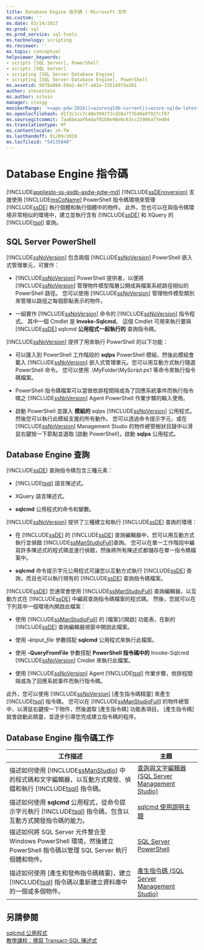 ```yaml
---
title: Database Engine 指令碼 | Microsoft 文件
ms.custom: ''
ms.date: 03/14/2017
ms.prod: sql
ms.prod_service: sql-tools
ms.technology: scripting
ms.reviewer: ''
ms.topic: conceptual
helpviewer_keywords:
- scripts [SQL Server], PowerShell
- scripts [SQL Server]
- scripting [SQL Server Database Engine]
- scripting [SQL Server Database Engine], PowerShell
ms.assetid: 9978a884-59a2-4e7f-a82a-335149f3a261
author: stevestein
ms.author: sstein
manager: craigg
monikerRange: '>=aps-pdw-2016||=azuresqldb-current||=azure-sqldw-latest||>=sql-server-2016||=sqlallproducts-allversions||>=sql-server-linux-2017||=azuresqldb-mi-current'
ms.openlocfilehash: d1f2c1cc7c40e3992f2cd28a777b48e0f927cf87
ms.sourcegitcommit: 7aa6beaaf64daf01b0e98e6c63cc22906a77ed04
ms.translationtype: HT
ms.contentlocale: zh-TW
ms.lasthandoff: 01/09/2019
ms.locfileid: "54135848"
---
```

# <a name="database-engine-scripting"></a>Database Engine 指令碼
[!INCLUDE[appliesto-ss-asdb-asdw-pdw-md](../../includes/appliesto-ss-asdb-asdw-pdw-md.md)]
  [!INCLUDE[ssDEnoversion](../../includes/ssdenoversion-md.md)] 支援使用 [!INCLUDE[msCoName](../../includes/msconame-md.md)] PowerShell 指令碼環境來管理 [!INCLUDE[ssDE](../../includes/ssde-md.md)] 執行個體和執行個體中的物件。 此外，您也可以在與指令碼環境非常相似的環境中，建立並執行含有 [!INCLUDE[ssDE](../../includes/ssde-md.md)] 和 XQuery 的 [!INCLUDE[tsql](../../includes/tsql-md.md)] 查詢。  
  
## <a name="sql-server-powershell"></a>SQL Server PowerShell  
 [!INCLUDE[ssNoVersion](../../includes/ssnoversion-md.md)] 包含兩個 [!INCLUDE[ssNoVersion](../../includes/ssnoversion-md.md)] PowerShell 嵌入式管理單元，可實作：  
  
-   [!INCLUDE[ssNoVersion](../../includes/ssnoversion-md.md)] PowerShell 提供者，以便將 [!INCLUDE[ssNoVersion](../../includes/ssnoversion-md.md)] 管理物件模型階層公開成與檔案系統路徑相似的 PowerShell 路徑。 您可以使用 [!INCLUDE[ssNoVersion](../../includes/ssnoversion-md.md)] 管理物件模型類別來管理以路徑之每個節點表示的物件。  
  
-   一組實作 [!INCLUDE[ssNoVersion](../../includes/ssnoversion-md.md)] 命令的 [!INCLUDE[ssNoVersion](../../includes/ssnoversion-md.md)] 指令程式。 其中一個 Cmdlet 是 **Invoke-Sqlcmd**。 這個 Cmdlet 可用來執行要與 [!INCLUDE[ssDE](../../includes/ssde-md.md)] sqlcmd **公用程式一起執行的** 查詢指令碼。  
  
 [!INCLUDE[ssNoVersion](../../includes/ssnoversion-md.md)] 提供了用來執行 PowerShell 的以下功能：  
  
-   可以匯入到 PowerShell 工作階段的 **sqlps** PowerShell 模組，然後此模組會載入 [!INCLUDE[ssNoVersion](../../includes/ssnoversion-md.md)] 嵌入式管理單元。您可以用互動方式執行隨選 PowerShell 命令。 您可以使用 .\MyFolder\MyScript.ps1 等命令來執行指令碼檔案。  
  
-   PowerShell 指令碼檔案可以當做依排程間隔或為了回應系統事件而執行指令碼之 [!INCLUDE[ssNoVersion](../../includes/ssnoversion-md.md)] Agent PowerShell 作業步驟的輸入使用。  
  
-   啟動 PowerShell 並匯入 **模組的** sqlps [!INCLUDE[ssNoVersion](../../includes/ssnoversion-md.md)] 公用程式。 然後您可以執行此模組支援的所有動作。 您可以透過命令提示字元，或在 [!INCLUDE[ssNoVersion](../../includes/ssnoversion-md.md)] Management Studio 的物件總管樹狀目錄中以滑鼠右鍵按一下節點並選取 [啟動 PowerShell]，啟動 **sqlps** 公用程式。  
  
## <a name="database-engine-queries"></a>Database Engine 查詢  
 [!INCLUDE[ssDE](../../includes/ssde-md.md)] 查詢指令碼包含三種元素：  
  
-   [!INCLUDE[tsql](../../includes/tsql-md.md)] 語言陳述式。  
  
-   XQuery 語言陳述式。  
  
-   **sqlcmd** 公用程式的命令和變數。  
  
 [!INCLUDE[ssNoVersion](../../includes/ssnoversion-md.md)] 提供了三種建立和執行 [!INCLUDE[ssDE](../../includes/ssde-md.md)] 查詢的環境：  
  
-   在 [!INCLUDE[ssDE](../../includes/ssde-md.md)] 的 [!INCLUDE[ssDE](../../includes/ssde-md.md)] 查詢編輯器中，您可以用互動方式執行並偵錯 [!INCLUDE[ssManStudioFull](../../includes/ssmanstudiofull-md.md)]查詢。 您可以在單一工作階段中編寫許多陳述式的程式碼並進行偵錯，然後將所有陳述式都儲存在單一指令碼檔案中。  
  
-   **sqlcmd** 命令提示字元公用程式可讓您以互動方式執行 [!INCLUDE[ssDE](../../includes/ssde-md.md)] 查詢，而且也可以執行現有的 [!INCLUDE[ssDE](../../includes/ssde-md.md)] 查詢指令碼檔案。  
  
 [!INCLUDE[ssDE](../../includes/ssde-md.md)] 您通常會使用 [!INCLUDE[ssManStudioFull](../../includes/ssmanstudiofull-md.md)] 查詢編輯器，以互動方式在 [!INCLUDE[ssDE](../../includes/ssde-md.md)] 中編寫查詢指令碼檔案的程式碼。 然後，您就可以在下列其中一個環境內開啟此檔案：  
  
-   使用 [!INCLUDE[ssManStudioFull](../../includes/ssmanstudiofull-md.md)] 的 [檔案]/[開啟] 功能表，在新的 [!INCLUDE[ssDE](../../includes/ssde-md.md)] 查詢編輯器視窗中開啟此檔案。  
  
-   使用 **-i**_input_file_ 參數搭配 **sqlcmd** 公用程式來執行此檔案。  
  
-   使用 **-QueryFromFile** 參數搭配 **PowerShell 指令碼中的** Invoke-Sqlcmd [!INCLUDE[ssNoVersion](../../includes/ssnoversion-md.md)] Cmdlet 來執行此檔案。  
  
-   使用 [!INCLUDE[ssNoVersion](../../includes/ssnoversion-md.md)] Agent [!INCLUDE[tsql](../../includes/tsql-md.md)] 作業步驟，依排程間隔或為了回應系統事件而執行指令碼。  
  
 此外，您可以使用 [!INCLUDE[ssNoVersion](../../includes/ssnoversion-md.md)] [產生指令碼精靈] 來產生 [!INCLUDE[tsql](../../includes/tsql-md.md)] 指令碼。 您可以在 [!INCLUDE[ssManStudioFull](../../includes/ssmanstudiofull-md.md)] 的物件總管中，以滑鼠右鍵按一下物件，然後選取 [產生指令碼] 功能表項目。 [產生指令碼] 就會啟動此精靈，並逐步引導您完成建立指令碼的程序。  
  
## <a name="database-engine-scripting-tasks"></a>Database Engine 指令碼工作  
  
|工作描述|主題|  
|----------------------|-----------|  
|描述如何使用 [!INCLUDE[ssManStudio](../../includes/ssmanstudio-md.md)] 中的程式碼和文字編輯器，以互動方式開發、偵錯和執行 [!INCLUDE[tsql](../../includes/tsql-md.md)] 指令碼。|[查詢與文字編輯器 &#40;SQL Server Management Studio&#41;](../../relational-databases/scripting/query-and-text-editors-sql-server-management-studio.md)|  
|描述如何使用 **sqlcmd** 公用程式，從命令提示字元執行 [!INCLUDE[tsql](../../includes/tsql-md.md)] 指令碼，包含以互動方式開發指令碼的能力。|[sqlcmd 使用說明主題](https://msdn.microsoft.com/library/dd7a2d2b-6327-4d77-ac5a-580d36073ad4)|  
|描述如何將 SQL Server 元件整合至 Windows PowerShell 環境，然後建立 PowerShell 指令碼以管理 SQL Server 執行個體和物件。|[SQL Server PowerShell](../../relational-databases/scripting/sql-server-powershell.md)|  
|描述如何使用 [產生和發佈指令碼精靈]，建立 [!INCLUDE[tsql](../../includes/tsql-md.md)] 指令碼以重新建立資料庫中的一個或多個物件。|[產生指令碼 &#40;SQL Server Management Studio&#41;](../../relational-databases/scripting/generate-scripts-sql-server-management-studio.md)|  
  
## <a name="see-also"></a>另請參閱  
 [sqlcmd 公用程式](../../tools/sqlcmd-utility.md)   
 [教學課程：撰寫 Transact-SQL 陳述式](../../t-sql/tutorial-writing-transact-sql-statements.md)  
  
  
